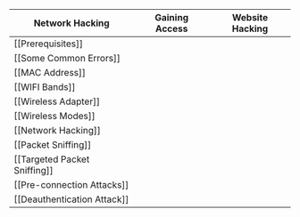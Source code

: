 | Network Hacking              | Gaining Access | Website Hacking |
| ---------------------------- | -------------- | --------------- |
| [[Prerequisites]]            |                |                 |
| [[Some Common Errors]]       |                |                 |
| [[MAC Address]]              |                |                 |
| [[WIFI Bands]]               |                |                 |
| [[Wireless Adapter]]         |                |                 |
| [[Wireless Modes]]           |                |                 |
| [[Network Hacking]]          |                |                 |
| [[Packet Sniffing]]          |                |                 |
| [[Targeted Packet Sniffing]] |                |                 |
| [[Pre-connection Attacks]]   |                |                 |
| [[Deauthentication Attack]]  |                |                 |

